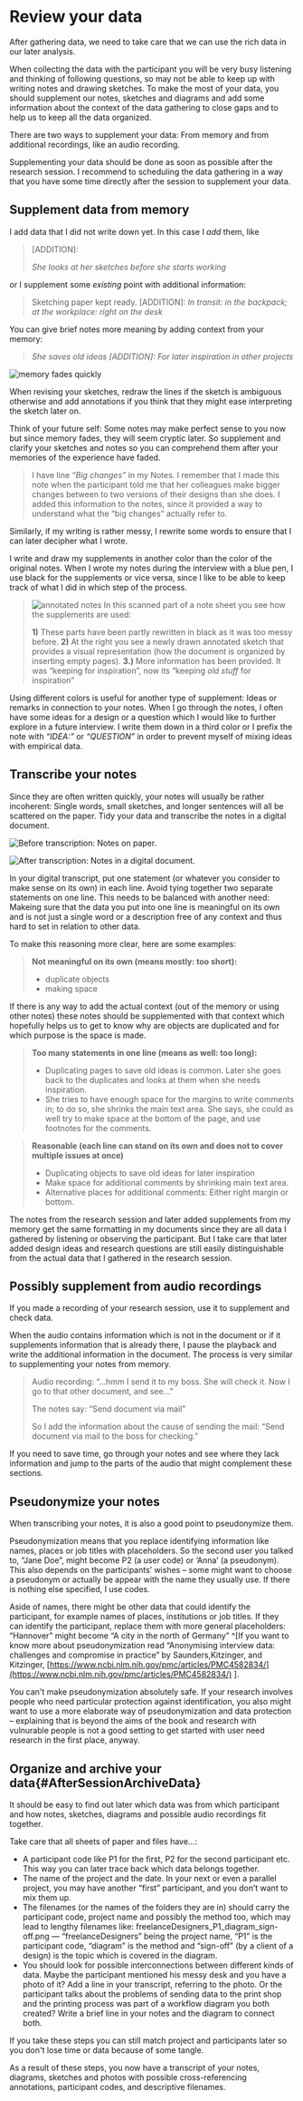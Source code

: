 ﻿# Review your data

After gathering data, we need to take care that we can use the rich data in our later analysis.

When collecting the data with the participant you will be very busy listening and thinking of following questions, so may not be able to keep up with writing notes and drawing sketches. To make the most of your data, you should supplement our notes, sketches and diagrams and add some information about the context of the data gathering to close gaps and to help us to keep all the data organized.


There are two ways to supplement your data: From memory and from additional recordings, like an audio recording.

Supplementing your data should be done as soon as possible after the research session. I recommend to scheduling the data gathering in a way that you have some time directly after the session to supplement your data.

## Supplement data from memory

I add data that I did not write down yet. In this case I *add* them, like


> \[ADDITION\]:
>
> *She looks at her sketches before she starts working*


or I supplement some *existing* point with additional information:

> Sketching paper kept ready. \[ADDITION\]: *In transit: in the backpack; at
the workplace: right on the desk*

You can give brief notes more meaning by adding context from your
memory:


> *She saves old ideas \[ADDITION\]: For later inspiration in other
projects*



![memory fades quickly](images/usersketches.png)



When revising your sketches, redraw the lines if the sketch is ambiguous otherwise and add annotations if you think that they might ease interpreting the sketch later on.

Think of your future self: Some notes may make perfect sense to you now
but since memory fades, they will seem cryptic later. So supplement and
clarify your sketches and notes so you can comprehend them after your
memories of the experience have faded.


> I have line *“Big changes”* in my
Notes. I remember that I made this note when the participant told me that her colleagues make bigger
changes between to two versions of their designs than she does.
I added this information to the notes, since it provided a way to understand what the “big changes”
actually refer to.



Similarly, if my writing is rather messy, I rewrite some words to ensure
that I can later decipher what I wrote.

I write and draw my supplements in another color than the color of the original notes. When I wrote my notes
during the interview with a blue pen, I use black for the supplements or
vice versa, since I like to be able to keep track of what I did in which
step of the process.



>![annotated notes](images/NotesSupplements2Anno.png)
> In this scanned part of a note sheet you see how the supplements are
 used:
>
>**1)** These parts have been partly rewritten in black as it was too
 messy before. **2)** At the right you see a newly drawn annotated sketch
 that provides a visual representation (how the document is organized
 by inserting empty pages). **3.)** More information has been provided. It
 was “keeping for inspiration”, now its “keeping *old stuff* for
 inspiration”

Using different colors is useful for another type of supplement:
Ideas or remarks in connection to your notes. When I go
through the notes, I often have some ideas for a design or a question
which I would like to further explore in a future interview.  I write them down in a third color or I prefix the note with *“IDEA:”* or *“QUESTION”* in order to prevent myself of mixing ideas with empirical data.

## Transcribe your notes

Since they are often written quickly, your notes will usually be rather incoherent: Single words, small sketches, and longer sentences will all be scattered on the paper. Tidy your data and transcribe the notes in a digital document.

![Before transcription: Notes on paper.](images/exampleNotesBeforeTranscript.png)

![After transcription: Notes in a digital document. ](images/exampleNotesTranscript.png)

In your digital transcript, put one statement (or whatever you consider to make sense on its own) in each line. Avoid tying together two separate statements on one line. This needs to be balanced with another need: Makeing sure that the data you put into one line is meaningful on its own and is not just a single word or a description free of any context and thus hard to set in relation to other data.

To make this reasoning more clear, here are some examples:

> **Not meaningful on its own (means mostly: too short):**
>
> -  duplicate objects
> -  making space

If there is any way to add the actual context (out of the memory or using other notes)
these notes should be supplemented with that context which hopefully helps us to get to
know why are objects are duplicated and for which purpose is the space is made.


> **Too many statements in one line (means as well: too long):**
>
> - Duplicating pages to save old ideas is common. Later she goes back to the duplicates and looks at them when she needs inspiration.
> - She tries to have enough space for the margins to write comments in; to do so, she shrinks the main text area. She says, she could as well try to make space at the bottom of the page, and use footnotes for the comments.


> **Reasonable (each line can stand on its own and does not to cover multiple issues at once)**
>
> - Duplicating objects to save old ideas for later inspiration
> - Make space for additional comments by shrinking main text area.
> - Alternative places for additional comments: Either right margin or bottom.


The notes from the research session and later added supplements from my memory get the same formatting in my documents since they are all data I gathered by listening or observing the participant. But I take care that later added design ideas and research questions
are still easily distinguishable from the actual data that I gathered in the research session.

## Possibly supplement from audio recordings

If you made a recording of your research session, use it to supplement and check data.

When the audio contains information which is not in the document or if it
supplements information that is already there, I pause the playback and write the
additional information in the document. The process is very similar to supplementing your notes from memory.

> Audio recording: “…hmm I send it to my boss. She will check it. Now I go to that
other document, and see…”
>
> The notes say: “Send document via mail”
>
> So I add the information about the cause of sending the mail:
> “Send document via mail to the boss for checking.”

If you need to save time, go through your notes and see where they lack information and jump
to the parts of the audio that might complement these sections.

## Pseudonymize your notes

When transcribing your notes, it is also a good point to pseudonymize them. 

Pseudonymization means that you replace identifying information like names, places or job titles with placeholders. So the second user you talked to, “Jane Doe”, might become P2 (a user code) or ‘Anna’ (a pseudonym). This also depends on the participants’ wishes – some might want to choose a pseudonym or actually be appear with the name they usually use. If there is nothing else specified, I use codes. 

Aside of names, there might be other data that could identify the participant, for example names of places, institutions or job titles. If they can identify the participant, replace them with more general placeholders: “Hannover” might become “A city in the north of Germany” ^[If you want to know more about pseudonymization read “Anonymising interview data: challenges and compromise in practice” by Saunders,Kitzinger, and Kitzinger,  [https://www.ncbi.nlm.nih.gov/pmc/articles/PMC4582834/](https://www.ncbi.nlm.nih.gov/pmc/articles/PMC4582834/)  ]. 

You can't make pseudonymization absolutely safe. If your research involves people who need particular protection against identification, you also might want to use a more elaborate way of pseudonymization and data protection – explaining that is beyond the aims of the book and research with vulnurable people is not a good setting to get started with user need research in the first place, anyway. 

## Organize and archive your data{#AfterSessionArchiveData}

It should be easy to find out later which data was from which participant and how notes, sketches, diagrams and possible audio recordings fit together.

Take care that all sheets of paper and files have…:

* A participant code like P1 for the first, P2 for the second participant etc. This way you can later trace back which data belongs together.
* The name of the project and the date. In your next or even a parallel project, you may have another “first” participant, and you don’t want to mix them up.
* The filenames (or the names of the folders they are in) should carry the participant code, project name and possibly the method too, which may lead to lengthy filenames like: freelanceDesigners_P1_diagram_sign-off.png — “freelanceDesigners” being  the project name, “P1” is the participant code, “diagram” is the method and “sign-off” (by a client of a design) is the topic which is covered in the diagram.
* You should look for possible interconnections between different kinds of data. Maybe the participant mentioned his messy desk and you have a photo of it? Add a line in your transcript, referring to the photo. Or the participant talks about the problems of sending data to the print shop and the printing process was part of a workflow diagram you both created? Write a brief line in your notes and the diagram to connect both.

If you take these steps you can still match project and participants later so you don't lose time or data because of some tangle.

As a result of these steps, you now have a transcript of your notes, diagrams, sketches and photos with possible cross-referencing annotations, participant codes, and descriptive filenames.
